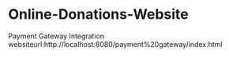 # Online-Donations-Website
Payment Gateway Integration
websiteurl:http://localhost:8080/payment%20gateway/index.html